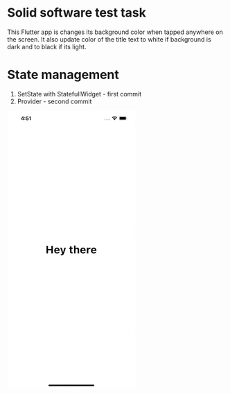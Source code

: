# Solid software test task
This Flutter app is changes its background color when tapped anywhere on the screen.
It also update color of the title text to white if background is dark and to black if its light.

# State management
1. SetState with StatefullWidget - first commit
2. Provider - second commit

![image](https://github.com/hasnolife/solid_task/blob/master/test.gif)